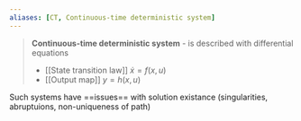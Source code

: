 ```yaml
---
aliases: [CT, Continuous-time deterministic system]
---
```

> **Continuous-time deterministic system** - is described with differential equations
> * [[State transition law]] $\dot{x} = f(x, u)$
> * [[Output map]] $y = h(x, u)$
> 

Such systems have ==issues== with solution existance (singularities, abruptuions, non-uniqueness of path)